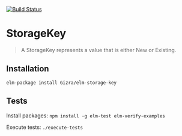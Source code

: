 [![Build Status](https://travis-ci.org/Gizra/elm-storage-key.svg?branch=master)](https://travis-ci.org/Gizra/elm-storage-key)

StorageKey
========

> A StorageKey represents a value that is either New or Existing.


## Installation

`elm-package install Gizra/elm-storage-key`

## Tests

Install packages: `npm install -g elm-test elm-verify-examples`

Execute tests: `./execute-tests`
